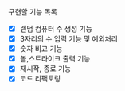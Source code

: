 구현할 기능 목록

- [x] 랜덤 컴퓨터 수 생성 기능
- [x] 3자리의 수 입력 기능 및 예외처리
- [x] 숫자 비교 기능
- [x] 볼,스트라이크 출력 기능
- [x] 재시작, 종료 기능
- [x] 코드 리팩토링